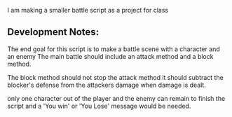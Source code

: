 
I am making a smaller battle script as a project for class

## Development Notes:

The end goal for this script is to make 
a battle scene with a character and an enemy
The main battle should include an attack
method and a block method.

The block method should not stop the attack method
it should subtract the blocker's defense from the 
attackers damage when damage is dealt.

only one character out of the player and the enemy
can remain to finish the script and a 'You win' or
'You Lose' message would be needed.

